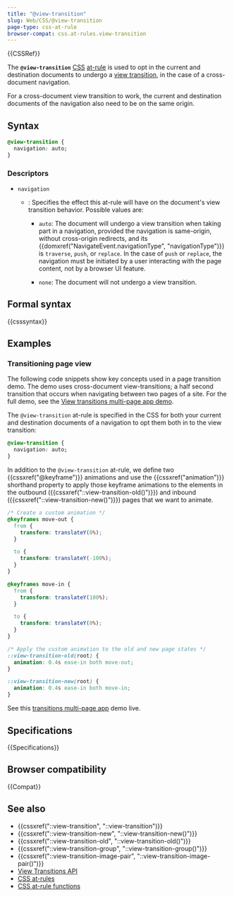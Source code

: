 ```yaml
---
title: "@view-transition"
slug: Web/CSS/@view-transition
page-type: css-at-rule
browser-compat: css.at-rules.view-transition
---
```


{{CSSRef}}

The **`@view-transition`** [CSS](/en-US/docs/Web/CSS) [at-rule](/en-US/docs/Web/CSS/At-rule) is used to opt in the current and destination documents to undergo a [view transition](/en-US/docs/Web/API/View_Transitions_API), in the case of a cross-document navigation.

For a cross-document view transition to work, the current and destination documents of the navigation also need to be on the same origin.

## Syntax

```css
@view-transition {
  navigation: auto;
}
```

### Descriptors

- `navigation`

  - : Specifies the effect this at-rule will have on the document's view transition behavior. Possible values are:

    - `auto`: The document will undergo a view transition when taking part in a navigation, provided the navigation is same-origin, without cross-origin redirects, and its {{domxref("NavigateEvent.navigationType", "navigationType")}} is `traverse`, `push`, or `replace`. In the case of `push` or `replace`, the navigation must be initiated by a user interacting with the page content, not by a browser UI feature.

    - `none`: The document will not undergo a view transition.

## Formal syntax

{{csssyntax}}

## Examples

### Transitioning page view

The following code snippets show key concepts used in a page transition demo.
The demo uses cross-document view-transitions; a half second transition that occurs when navigating between two pages of a site.
For the full demo, see the [View transitions multi-page app demo](https://mdn.github.io/dom-examples/view-transitions/mpa/).

The `@view-transition` at-rule is specified in the CSS for both your current and destination documents of a navigation to opt them both in to the view transition:

```css
@view-transition {
  navigation: auto;
}
```

In addition to the `@view-transition` at-rule, we define two {{cssxref("@keyframe")}} animations and use the {{cssxref("animation")}} shorthand property to apply those keyframe animations to the elements in the outbound ({{cssxref("::view-transition-old()")}}) and inbound ({{cssxref("::view-transition-new()")}}) pages that we want to animate.

```css
/* Create a custom animation */
@keyframes move-out {
  from {
    transform: translateY(0%);
  }

  to {
    transform: translateY(-100%);
  }
}

@keyframes move-in {
  from {
    transform: translateY(100%);
  }

  to {
    transform: translateY(0%);
  }
}

/* Apply the custom animation to the old and new page states */
::view-transition-old(root) {
  animation: 0.4s ease-in both move-out;
}

::view-transition-new(root) {
  animation: 0.4s ease-in both move-in;
}
```

See this [transitions multi-page app](https://mdn.github.io/dom-examples/view-transitions/mpa/) demo live.

## Specifications

{{Specifications}}

## Browser compatibility

{{Compat}}

## See also


- {{cssxref("::view-transition", "::view-transition")}}
- {{cssxref("::view-transition-new", "::view-transition-new()")}}
- {{cssxref("::view-transition-old", "::view-transition-old()")}}
- {{cssxref("::view-transition-group", "::view-transition-group()")}}
- {{cssxref("::view-transition-image-pair", "::view-transition-image-pair()")}}
- [View Transitions API](/en-US/docs/Web/API/View_Transitions_API)
- [CSS at-rules](/en-US/docs/Web/CSS/At-rule)
- [CSS at-rule functions](/en-US/docs/Web/CSS/At-rule_functions)

